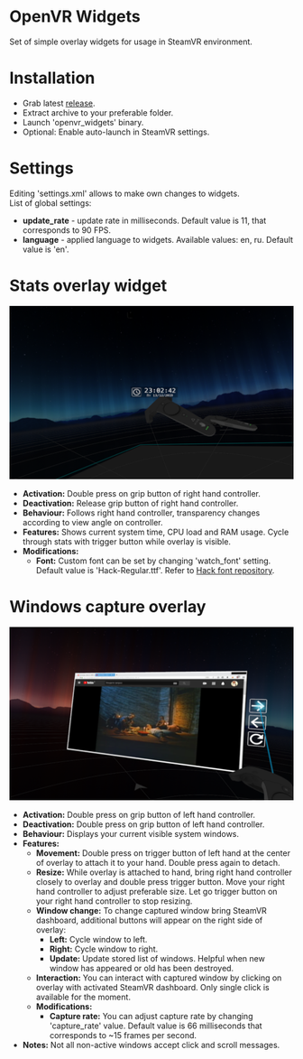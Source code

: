 # OpenVR Widgets
Set of simple overlay widgets for usage in SteamVR environment.

# Installation
* Grab latest [release](../../releases/latest).
* Extract archive to your preferable folder.
* Launch 'openvr_widgets' binary.
* Optional: Enable auto-launch in SteamVR settings.

# Settings
Editing 'settings.xml' allows to make own changes to widgets.  
List of global settings:
* **update_rate** - update rate in milliseconds. Default value is 11, that corresponds to 90 FPS.
* **language** - applied language to widgets. Available values: en, ru. Default value is 'en'.

# Stats overlay widget
![](./.github/img_01.png)
* **Activation:** Double press on grip button of right hand controller.
* **Deactivation:** Release grip button of right hand controller.
* **Behaviour:** Follows right hand controller, transparency changes according to view angle on controller.
* **Features:** Shows current system time, CPU load and RAM usage. Cycle through stats with trigger button while overlay is visible.
* **Modifications:**
  * **Font:** Custom font can be set by changing 'watch_font' setting. Default value is 'Hack-Regular.ttf'. Refer to [Hack font repository](../../../../source-foundry/Hack).
  
# Windows capture overlay
![](./.github/img_02.png)
* **Activation:** Double press on grip button of left hand controller.
* **Deactivation:** Double press on grip button of left hand controller.
* **Behaviour:** Displays your current visible system windows.
* **Features:**
  * **Movement:** Double press on trigger button of left hand at the center of overlay to attach it to your hand. Double press again to detach.
  * **Resize:** While overlay is attached to hand, bring right hand controller closely to overlay and double press trigger button. Move your right hand controller to adjust preferable size. Let go trigger button on your right hand controller to stop resizing.
  * **Window change:** To change captured window bring SteamVR dashboard, additional buttons will appear on the right side of overlay:
    * **Left:** Cycle window to left.
    * **Right:** Cycle window to right.
    * **Update:** Update stored list of windows. Helpful when new window has appeared or old has been destroyed.
  * **Interaction:** You can interact with captured window by clicking on overlay with activated SteamVR dashboard. Only single click is available for the moment.
  * **Modifications:**
    * **Capture rate:** You can adjust capture rate by changing 'capture_rate' value. Default value is 66 milliseconds that corresponds to ~15 frames per second.
 *  **Notes:** Not all non-active windows accept click and scroll messages.
